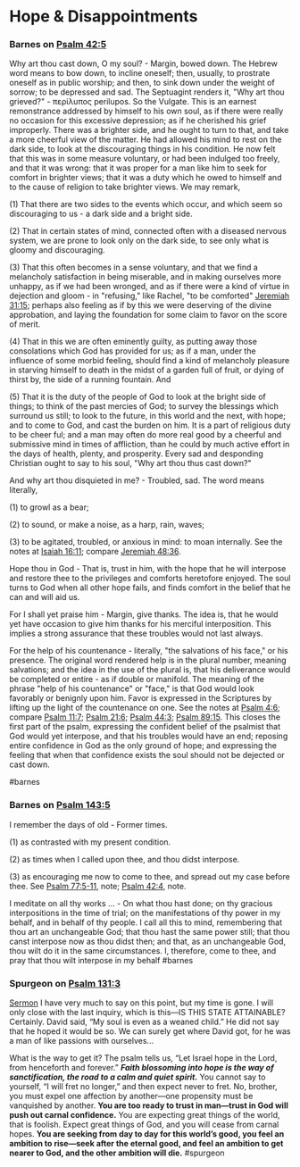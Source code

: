 # Hope & Disappointments

### Barnes on [Psalm 42:5](Psalm42.md#v.5)

Why art thou cast down, O my soul? - Margin, bowed down. The Hebrew word means to bow down, to incline oneself; then, usually, to prostrate oneself as in public worship; and then, to sink down under the weight of sorrow; to be depressed and sad. The Septuagint renders it, "Why art thou grieved?" - περίλυπος perilupos. So the Vulgate. This is an earnest remonstrance addressed by himself to his own soul, as if there were really no occasion for this excessive depression; as if he cherished his grief improperly. There was a brighter side, and he ought to turn to that, and take a more cheerful view of the matter. He had allowed his mind to rest on the dark side, to look at the discouraging things in his condition. He now felt that this was in some measure voluntary, or had been indulged too freely, and that it was wrong: that it was proper for a man like him to seek for comfort in brighter views; that it was a duty which he owed to himself and to the cause of religion to take brighter views. We may remark,

(1) That there are two sides to the events which occur, and which seem so discouraging to us - a dark side and a bright side.

(2) That in certain states of mind, connected often with a diseased nervous system, we are prone to look only on the dark side, to see only what is gloomy and discouraging.

(3) That this often becomes in a sense voluntary, and that we find a melancholy satisfaction in being miserable, and in making ourselves more unhappy, as if we had been wronged, and as if there were a kind of virtue in dejection and gloom - in "refusing," like Rachel, "to be comforted" [Jeremiah 31:15](https://biblehub.com/jeremiah/31-15.htm); perhaps also feeling as if by this we were deserving of the divine approbation, and laying the foundation for some claim to favor on the score of merit.

(4) That in this we are often eminently guilty, as putting away those consolations which God has provided for us; as if a man, under the influence of some morbid feeling, should find a kind of melancholy pleasure in starving himself to death in the midst of a garden full of fruit, or dying of thirst by, the side of a running fountain. And

(5) That it is the duty of the people of God to look at the bright side of things; to think of the past mercies of God; to survey the blessings which surround us still; to look to the future, in this world and the next, with hope; and to come to God, and cast the burden on him. It is a part of religious duty to be cheer ful; and a man may often do more real good by a cheerful and submissive mind in times of affliction, than he could by much active effort in the days of health, plenty, and prosperity. Every sad and desponding Christian ought to say to his soul, "Why art thou thus cast down?"

And why art thou disquieted in me? - Troubled, sad. The word means literally,

(1) to growl as a bear;

(2) to sound, or make a noise, as a harp, rain, waves;

(3) to be agitated, troubled, or anxious in mind: to moan internally. See the notes at [Isaiah 16:11](https://biblehub.com/isaiah/16-11.htm); compare [Jeremiah 48:36](https://biblehub.com/jeremiah/48-36.htm).

Hope thou in God - That is, trust in him, with the hope that he will interpose and restore thee to the privileges and comforts heretofore enjoyed. The soul turns to God when all other hope fails, and finds comfort in the belief that he can and will aid us.

For I shall yet praise him - Margin, give thanks. The idea is, that he would yet have occasion to give him thanks for his merciful interposition. This implies a strong assurance that these troubles would not last always.

For the help of his countenance - literally, "the salvations of his face," or his presence. The original word rendered help is in the plural number, meaning salvations; and the idea in the use of the plural is, that his deliverance would be completed or entire - as if double or manifold. The meaning of the phrase "help of his countenance" or "face," is that God would look favorably or benignly upon him. Favor is expressed in the Scriptures by lifting up the light of the countenance on one. See the notes at [Psalm 4:6](https://biblehub.com/psalms/4-6.htm); compare [Psalm 11:7](https://biblehub.com/psalms/11-7.htm); [Psalm 21:6](https://biblehub.com/psalms/21-6.htm); [Psalm 44:3](https://biblehub.com/psalms/44-3.htm); [Psalm 89:15](https://biblehub.com/psalms/89-15.htm). This closes the first part of the psalm, expressing the confident belief of the psalmist that God would yet interpose, and that his troubles would have an end; reposing entire confidence in God as the only ground of hope; and expressing the feeling that when that confidence exists the soul should not be dejected or cast down.

#barnes 


### Barnes on [Psalm 143:5](Psalm143.md#v.5)

I remember the days of old - Former times.

(1) as contrasted with my present condition.

(2) as times when I called upon thee, and thou didst interpose.

(3) as encouraging me now to come to thee, and spread out my case before thee. See [Psalm 77:5-11](http://biblehub.com/psalms/77-5.htm), note; [Psalm 42:4](http://biblehub.com/psalms/42-4.htm), note.

I meditate on all thy works ... - On what thou hast done; on thy gracious interpositions in the time of trial; on the manifestations of thy power in my behalf, and in behalf of thy people. I call all this to mind, remembering that thou art an unchangeable God; that thou hast the same power still; that thou canst interpose now as thou didst then; and that, as an unchangeable God, thou wilt do it in the same circumstances. I, therefore, come to thee, and pray that thou wilt interpose in my behalf
#barnes 

### Spurgeon on [Psalm 131:3](Psalm131#v.3)
[Sermon](https://www.spurgeongems.org/sermon/chs1210.pdf)
I have very much to say on this point, but my time is gone. I will only close with the last inquiry, which is this—IS THIS STATE ATTAINABLE? Certainly. David said, “My soul is even as a weaned child.” He did not say that he hoped it would be so. We can surely get where David got, for he was a man of like passions with ourselves...

What is the way to get it? The psalm tells us, “Let Israel hope in the Lord, from henceforth and forever.” ***Faith blossoming into hope is the way of sanctification, the road to a calm and quiet spirit.*** You cannot say to yourself, “I will fret no longer,” and then expect never to fret. No, brother, you must expel one affection by another—one propensity must be vanquished by another. **You are too ready to trust in man—trust in God will push out carnal confidence.** You are expecting great things of the world, that is foolish. Expect great things of God, and you will cease from carnal hopes. **You are seeking from day to day for this world’s good, you feel an ambition to rise—seek after the eternal good, and feel an ambition to get nearer to God, and the other ambition will die.**
#spurgeon 